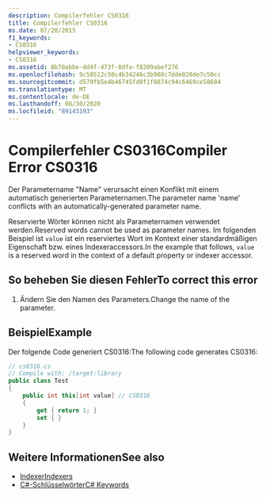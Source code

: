 ```yaml
---
description: Compilerfehler CS0316
title: Compilerfehler CS0316
ms.date: 07/20/2015
f1_keywords:
- CS0316
helpviewer_keywords:
- CS0316
ms.assetid: 8b70abbe-dd4f-473f-8dfe-f8309abef276
ms.openlocfilehash: 9c58512c50c4b34246c3b908c7dde028de7c50cc
ms.sourcegitcommit: d579fb5e4b46745fd0f1f8874c94c6469ce58604
ms.translationtype: MT
ms.contentlocale: de-DE
ms.lasthandoff: 08/30/2020
ms.locfileid: "89143193"
---
```

# <a name="compiler-error-cs0316"></a><span data-ttu-id="37743-103">Compilerfehler CS0316</span><span class="sxs-lookup"><span data-stu-id="37743-103">Compiler Error CS0316</span></span>
<span data-ttu-id="37743-104">Der Parametername "Name" verursacht einen Konflikt mit einem automatisch generierten Parameternamen.</span><span class="sxs-lookup"><span data-stu-id="37743-104">The parameter name 'name' conflicts with an automatically-generated parameter name.</span></span>  
  
 <span data-ttu-id="37743-105">Reservierte Wörter können nicht als Parameternamen verwendet werden.</span><span class="sxs-lookup"><span data-stu-id="37743-105">Reserved words cannot be used as parameter names.</span></span> <span data-ttu-id="37743-106">Im folgenden Beispiel ist `value` ist ein reserviertes Wort im Kontext einer standardmäßigen Eigenschaft bzw. eines Indexeraccessors.</span><span class="sxs-lookup"><span data-stu-id="37743-106">In the example that follows, `value` is a reserved word in the context of a default property or indexer accessor.</span></span>  
  
## <a name="to-correct-this-error"></a><span data-ttu-id="37743-107">So beheben Sie diesen Fehler</span><span class="sxs-lookup"><span data-stu-id="37743-107">To correct this error</span></span>  
  
1. <span data-ttu-id="37743-108">Ändern Sie den Namen des Parameters.</span><span class="sxs-lookup"><span data-stu-id="37743-108">Change the name of the parameter.</span></span>  
  
## <a name="example"></a><span data-ttu-id="37743-109">Beispiel</span><span class="sxs-lookup"><span data-stu-id="37743-109">Example</span></span>  
 <span data-ttu-id="37743-110">Der folgende Code generiert CS0316:</span><span class="sxs-lookup"><span data-stu-id="37743-110">The following code generates CS0316:</span></span>  
  
```csharp  
// cs0316.cs  
// Compile with: /target:library  
public class Test  
{  
    public int this[int value] // CS0316  
    {  
        get { return 1; }  
        set { }  
    }  
}  
```  
  
## <a name="see-also"></a><span data-ttu-id="37743-111">Weitere Informationen</span><span class="sxs-lookup"><span data-stu-id="37743-111">See also</span></span>

- [<span data-ttu-id="37743-112">Indexer</span><span class="sxs-lookup"><span data-stu-id="37743-112">Indexers</span></span>](../programming-guide/indexers/index.md)
- [<span data-ttu-id="37743-113">C#-Schlüsselwörter</span><span class="sxs-lookup"><span data-stu-id="37743-113">C# Keywords</span></span>](../language-reference/keywords/index.md)
